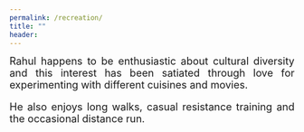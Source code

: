 ```yaml
---
permalink: /recreation/
title: ""
header:
---
```


<font size="4"><p style='text-align: justify;'>Rahul happens to be enthusiastic about cultural diversity and this interest has been satiated through love for experimenting with different cuisines and movies.</p>

<p style='text-align: justify;'>He also enjoys long walks, casual resistance training and the occasional distance run.</p>
  

